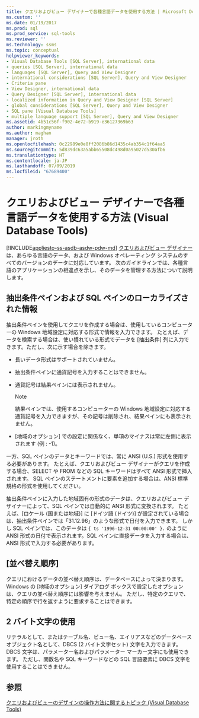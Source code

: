```yaml
---
title: クエリおよびビュー デザイナーで各種言語データを使用する方法 | Microsoft Docs
ms.custom: ''
ms.date: 01/19/2017
ms.prod: sql
ms.prod_service: sql-tools
ms.reviewer: ''
ms.technology: ssms
ms.topic: conceptual
helpviewer_keywords:
- Visual Database Tools [SQL Server], international data
- queries [SQL Server], international data
- languages [SQL Server], Query and View Designer
- international considerations [SQL Server], Query and View Designer
- Criteria pane
- View Designer, international data
- Query Designer [SQL Server], international data
- localized information in Query and View Designer [SQL Server]
- global considerations [SQL Server], Query and View Designer
- SQL pane [Visual Database Tools]
- multiple language support [SQL Server], Query and View Designer
ms.assetid: 4b51c56f-f902-4e72-b919-e36127369b63
author: markingmyname
ms.author: maghan
manager: jroth
ms.openlocfilehash: 0c22989e0e8ff2086b86d1435c4ab354c1f64aa5
ms.sourcegitcommit: 5d839dc63a5abb65508dc498d0a95027d530afb6
ms.translationtype: HT
ms.contentlocale: ja-JP
ms.lasthandoff: 07/09/2019
ms.locfileid: "67689400"
---
```

# <a name="use-the-query-and-view-designer-with-international-data-visual-database-tools"></a>クエリおよびビュー デザイナーで各種言語データを使用する方法 (Visual Database Tools)
[!INCLUDE[appliesto-ss-asdb-asdw-pdw-md](../../includes/appliesto-ss-asdb-asdw-pdw-md.md)]
[クエリおよびビュー デザイナー](../../ssms/visual-db-tools/query-and-view-designer-tools-visual-database-tools.md) は、あらゆる言語のデータ、および Windows オペレーティング システムのすべてのバージョンのデータに対応しています。 次のガイドラインでは、各種言語のアプリケーションの相違点を示し、そのデータを管理する方法について説明します。  
  
## <a name="localized-information-in-the-criteria-and-sql-panes"></a>抽出条件ペインおよび SQL ペインのローカライズされた情報  
抽出条件ペインを使用してクエリを作成する場合は、使用しているコンピューターの Windows 地域設定に対応する形式で情報を入力できます。 たとえば、データを検索する場合は、使い慣れている形式でデータを [抽出条件] 列に入力できます。ただし、次に示す場合を除きます。  
  
-   長いデータ形式はサポートされていません。  
  
-   抽出条件ペインに通貨記号を入力することはできません。  
  
-   通貨記号は結果ペインには表示されません。  
  
    > [!NOTE]  
    > 結果ペインでは、使用するコンピューターの Windows 地域設定に対応する通貨記号を入力できますが、その記号は削除され、結果ペインにも表示されません。  
  
-   [地域のオプション] での設定に関係なく、単項のマイナスは常に左側に表示されます (例 : -1)。  
  
一方、SQL ペインのデータとキーワードでは、常に ANSI (U.S.) 形式を使用する必要があります。 たとえば、クエリおよびビュー デザイナーがクエリを作成する場合、SELECT や FROM などの SQL キーワードはすべて ANSI 形式で挿入されます。 SQL ペインのステートメントに要素を追加する場合は、ANSI 標準規格の形式を使用してください。  
  
抽出条件ペインに入力した地域固有の形式のデータは、クエリおよびビュー デザイナーによって、SQL ペインでは自動的に ANSI 形式に変換されます。 たとえば、[ロケール (国または地域)] に [ドイツ語 (ドイツ)] が設定されている場合は、抽出条件ペインでは「31.12.96」のような形式で日付を入力できます。 しかし SQL ペインでは、このデータは `{ ts '1996-12-31 00:00:00' }.` のように ANSI 形式の日付で表示されます。SQL ペインに直接データを入力する場合は、ANSI 形式で入力する必要があります。  
  
## <a name="sort-order"></a>[並べ替え順序]  
クエリにおけるデータの並べ替え順序は、データベースによって決まります。 Windows の [地域のオプション] ダイアログ ボックスで設定したオプションは、クエリの並べ替え順序には影響を与えません。 ただし、特定のクエリで、特定の順序で行を返すように要求することはできます。  
  
## <a name="using-double-byte-characters"></a>2 バイト文字の使用  
リテラルとして、またはテーブル名、ビュー名、エイリアスなどのデータベース オブジェクト名として、DBCS (2 バイト文字セット) 文字を入力できます。 DBCS 文字は、パラメーター名およびパラメーター マーカー文字にも使用できます。 ただし、関数名や SQL キーワードなどの SQL 言語要素に DBCS 文字を使用することはできません。  
  
## <a name="see-also"></a>参照  
[クエリおよびビューのデザインの操作方法に関するトピック (Visual Database Tools)](../../ssms/visual-db-tools/design-queries-and-views-how-to-topics-visual-database-tools.md)  
  
